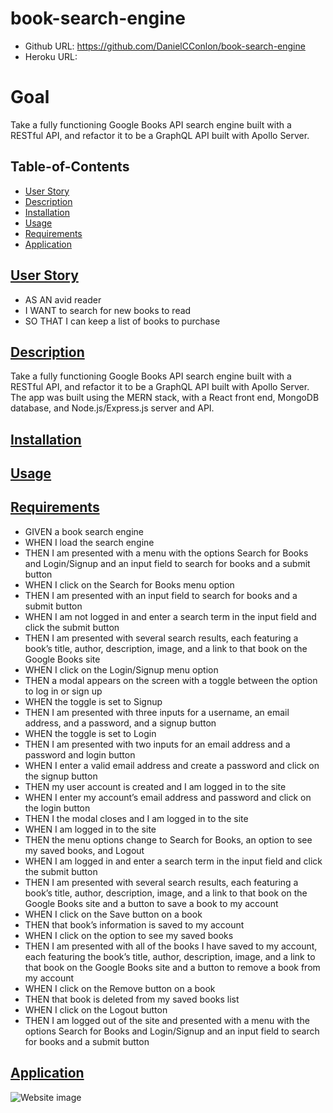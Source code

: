 # book-search-engine

- Github URL: https://github.com/DanielCConlon/book-search-engine
- Heroku URL:

# Goal

Take a fully functioning Google Books API search engine built with a RESTful API, and refactor it to be a GraphQL API built with Apollo Server.

## Table-of-Contents

- [User Story](#user-story)
- [Description](#description)
- [Installation](#installation)
- [Usage](#usage)
- [Requirements](#requirements)
- [Application](#application)

## [User Story](#table-of-contents)

- AS AN avid reader
- I WANT to search for new books to read
- SO THAT I can keep a list of books to purchase

## [Description](#description)

Take a fully functioning Google Books API search engine built with a RESTful API, and refactor it to be a GraphQL API built with Apollo Server. The app was built using the MERN stack, with a React front end, MongoDB database, and Node.js/Express.js server and API.

## [Installation](#table-of-contents)

## [Usage](#table-of-contents)

## [Requirements](#table-of-contents)

- GIVEN a book search engine
- WHEN I load the search engine
- THEN I am presented with a menu with the options Search for Books and Login/Signup and an input field to search for books and a submit button
- WHEN I click on the Search for Books menu option
- THEN I am presented with an input field to search for books and a submit button
- WHEN I am not logged in and enter a search term in the input field and click the submit button
- THEN I am presented with several search results, each featuring a book’s title, author, description, image, and a link to that book on the Google Books site
- WHEN I click on the Login/Signup menu option
- THEN a modal appears on the screen with a toggle between the option to log in or sign up
- WHEN the toggle is set to Signup
- THEN I am presented with three inputs for a username, an email address, and a password, and a signup button
- WHEN the toggle is set to Login
- THEN I am presented with two inputs for an email address and a password and login button
- WHEN I enter a valid email address and create a password and click on the signup button
- THEN my user account is created and I am logged in to the site
- WHEN I enter my account’s email address and password and click on the login button
- THEN I the modal closes and I am logged in to the site
- WHEN I am logged in to the site
- THEN the menu options change to Search for Books, an option to see my saved books, and Logout
- WHEN I am logged in and enter a search term in the input field and click the submit button
- THEN I am presented with several search results, each featuring a book’s title, author, description, image, and a link to that book on the Google Books site and a button to save a book to my account
- WHEN I click on the Save button on a book
- THEN that book’s information is saved to my account
- WHEN I click on the option to see my saved books
- THEN I am presented with all of the books I have saved to my account, each featuring the book’s title, author, description, image, and a link to that book on the Google Books site and a button to remove a book from my account
- WHEN I click on the Remove button on a book
- THEN that book is deleted from my saved books list
- WHEN I click on the Logout button
- THEN I am logged out of the site and presented with a menu with the options Search for Books and Login/Signup and an input field to search for books and a submit button

## [Application](#table-of-contents)

![Website image]()
